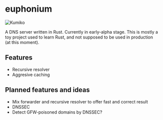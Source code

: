 # euphonium

![Kumiko](https://imagehost-ssl.pikapika.me/kumiko.jpg?1)

A DNS server written in Rust. Currently in early-alpha stage. This is mostly a toy project used to learn Rust, and not supposed to be used in production (at this moment).

## Features
* Recursive resolver
* Aggresive caching

## Planned features and ideas

* Mix forwarder and recursive resolver to offer fast and correct result
* DNSSEC
* Detect GFW-poisoned domains by DNSSEC?
